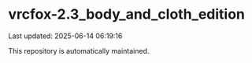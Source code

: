 # vrcfox-2.3_body_and_cloth_edition

Last updated: 2025-06-14 06:19:16

This repository is automatically maintained.
